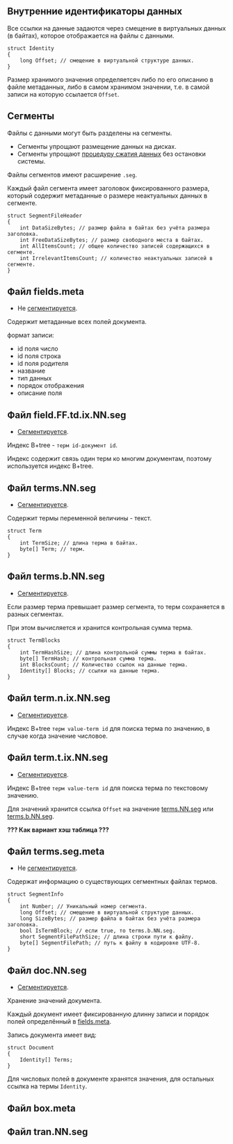 
## Внутренние идентификаторы данных

Все ссылки на данные задаются через смещение в виртуальных данных (в байтах), которое отображается на файлы с данными.

```
struct Identity
{
    long Offset; // смещение в виртуальной структуре данных.
}
```
Размер хранимого значения определяетсяч либо по его описанию в файле метаданных,
либо в самом хранимом значении, т.е. в самой записи на которую ссылается `Offset`.

## Сегменты

Файлы с данными могут быть разделены на сегменты.

- Сегменты упрощают размещение данных на дисках.
- Сегменты упрощают [процедуру сжатия данных](scenarios.md#сжатие-данных-сегментов) без остановки системы.

Файлы сегментов имеют расширение `.seg`.

Каждый файл сегмента имеет заголовок фиксированного размера, который содержит метаданные о размере неактуальных данных в сегменте.

```
struct SegmentFileHeader
{
    int DataSizeBytes; // размер файла в байтах без учёта размера заголовка.
    int FreeDataSizeBytes; // размер свободного места в байтах.
    int AllItemsCount; // общее количество записей содержащихся в сегменте.
    int IrrelevantItemsCount; // количество неактуальных записей в сегменте.
}
```

## Файл fields.meta
- Не [сегментируется](#сегменты).

Содержит метаданные всех полей документа.

формат записи:
- id поля число
- id поля строка
- id поля родителя
- название
- тип данных
- порядок отображения
- описание поля

## Файл field.FF.td.ix.NN.seg
- [Сегментируется](#сегменты).

Индекс B+tree - `терм id-документ id`.

Индекс содержит связь один терм ко многим документам, поэтому используется индекс B+tree.

## Файл terms.NN.seg
- [Сегментируется](#сегменты).

Содержит термы переменной величины - текст.

```
struct Term
{
    int TermSize; // длина терма в байтах.
    byte[] Term; // терм.
}
```

## Файл terms.b.NN.seg
- [Сегментируется](#сегменты).

Если размер терма превышает размер сегмента, то терм сохраняется в разных сегментах.

При этом вычисляется и хранится контрольная сумма терма.

```
struct TermBlocks
{
    int TermHashSize; // длина контрольной суммы терма в байтах.
    byte[] TermHash; // контрольная сумма терма.
    int BlocksCount; // Количество ссылок на данные терма.
    Identity[] Blocks; // ссылки на данные терма.
}
```

## Файл term.n.ix.NN.seg
- [Сегментируется](#сегменты).

Индекс B+tree `терм value-term id` для поиска терма по значению, в случае когда значение числовое.


## Файл term.t.ix.NN.seg
- [Сегментируется](#сегменты).

Индекс B+tree `терм value-term id` для поиска терма по текстовому значению.

Для значений хранится ссылка `Offset` на значение [terms.NN.seg](#файл-termsnnseg) или [terms.b.NN.seg](#файл-termsbnnseg).

**??? Как вариант хэш таблица ???**

## Файл terms.seg.meta
- Не [сегментируется](#сегменты).

Содержат информацию о существующих сегментных файлах термов.

```
struct SegmentInfo
{
    int Number; // Уникальный номер сегмента.
    long Offset; // смещение в виртуальной структуре данных.
    long SizeBytes; // размер файла в байтах без учёта размера заголовка.
    bool IsTermBlock; // если true, то terms.b.NN.seg.
    short SegmentFilePathSize; // длина строки пути к файлу.
    byte[] SegmentFilePath; // путь к файлу в кодировке UTF-8.
}
```

## Файл doc.NN.seg
- [Сегментируется](#сегменты).

Хранение значений документа.

Каждый документ имеет фиксированную длинну записи и порядок полей определённый в [fields.meta](#файл-fieldsmeta).

Запись документа имеет вид:

```
struct Document
{
    Identity[] Terms;
}
```

Для числовых полей в документе хранятся значения, для остальных ссылка на термы `Identity`.


## Файл box.meta


## Файл tran.NN.seg
